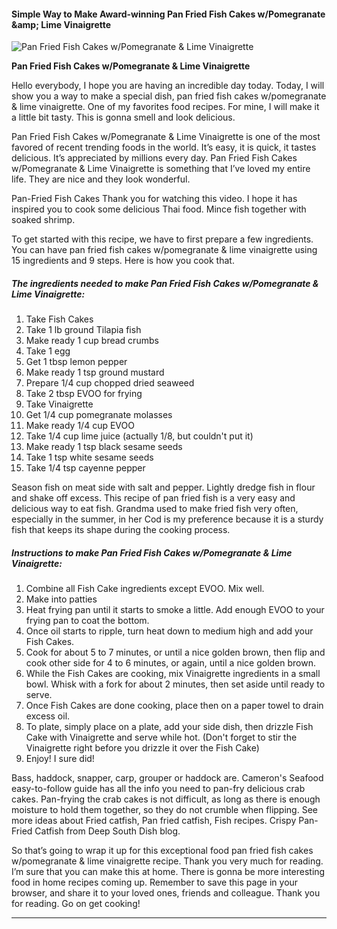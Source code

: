             

#### Simple Way to Make Award-winning Pan Fried Fish Cakes w/Pomegranate &amp;amp; Lime Vinaigrette

![Pan Fried Fish Cakes w/Pomegranate &amp; Lime Vinaigrette](https://img-global.cpcdn.com/recipes/6221527594827776/751x532cq70/pan-fried-fish-cakes-wpomegranate-lime-vinaigrette-recipe-main-photo.jpg)

**Pan Fried Fish Cakes w/Pomegranate &amp; Lime Vinaigrette**

Hello everybody, I hope you are having an incredible day today. Today, I will show you a way to make a special dish, pan fried fish cakes w/pomegranate & lime vinaigrette. One of my favorites food recipes. For mine, I will make it a little bit tasty. This is gonna smell and look delicious.

Pan Fried Fish Cakes w/Pomegranate & Lime Vinaigrette is one of the most favored of recent trending foods in the world. It’s easy, it is quick, it tastes delicious. It’s appreciated by millions every day. Pan Fried Fish Cakes w/Pomegranate & Lime Vinaigrette is something that I’ve loved my entire life. They are nice and they look wonderful.

Pan-Fried Fish Cakes Thank you for watching this video. I hope it has inspired you to cook some delicious Thai food. Mince fish together with soaked shrimp.

To get started with this recipe, we have to first prepare a few ingredients. You can have pan fried fish cakes w/pomegranate & lime vinaigrette using 15 ingredients and 9 steps. Here is how you cook that.

##### The ingredients needed to make Pan Fried Fish Cakes w/Pomegranate & Lime Vinaigrette:

1.  Take Fish Cakes
2.  Take 1 lb ground Tilapia fish
3.  Make ready 1 cup bread crumbs
4.  Take 1 egg
5.  Get 1 tbsp lemon pepper
6.  Make ready 1 tsp ground mustard
7.  Prepare 1/4 cup chopped dried seaweed
8.  Take 2 tbsp EVOO for frying
9.  Take Vinaigrette
10.  Get 1/4 cup pomegranate molasses
11.  Make ready 1/4 cup EVOO
12.  Take 1/4 cup lime juice (actually 1/8, but couldn't put it)
13.  Make ready 1 tsp black sesame seeds
14.  Take 1 tsp white sesame seeds
15.  Take 1/4 tsp cayenne pepper

Season fish on meat side with salt and pepper. Lightly dredge fish in flour and shake off excess. This recipe of pan fried fish is a very easy and delicious way to eat fish. Grandma used to make fried fish very often, especially in the summer, in her Cod is my preference because it is a sturdy fish that keeps its shape during the cooking process.

##### Instructions to make Pan Fried Fish Cakes w/Pomegranate & Lime Vinaigrette:

1.  Combine all Fish Cake ingredients except EVOO. Mix well.
2.  Make into patties
3.  Heat frying pan until it starts to smoke a little. Add enough EVOO to your frying pan to coat the bottom.
4.  Once oil starts to ripple, turn heat down to medium high and add your Fish Cakes.
5.  Cook for about 5 to 7 minutes, or until a nice golden brown, then flip and cook other side for 4 to 6 minutes, or again, until a nice golden brown.
6.  While the Fish Cakes are cooking, mix Vinaigrette ingredients in a small bowl. Whisk with a fork for about 2 minutes, then set aside until ready to serve.
7.  Once Fish Cakes are done cooking, place then on a paper towel to drain excess oil.
8.  To plate, simply place on a plate, add your side dish, then drizzle Fish Cake with Vinaigrette and serve while hot. (Don't forget to stir the Vinaigrette right before you drizzle it over the Fish Cake)
9.  Enjoy! I sure did!

Bass, haddock, snapper, carp, grouper or haddock are. Cameron's Seafood easy-to-follow guide has all the info you need to pan-fry delicious crab cakes. Pan-frying the crab cakes is not difficult, as long as there is enough moisture to hold them together, so they do not crumble when flipping. See more ideas about Fried catfish, Pan fried catfish, Fish recipes. Crispy Pan-Fried Catfish from Deep South Dish blog.

So that’s going to wrap it up for this exceptional food pan fried fish cakes w/pomegranate & lime vinaigrette recipe. Thank you very much for reading. I’m sure that you can make this at home. There is gonna be more interesting food in home recipes coming up. Remember to save this page in your browser, and share it to your loved ones, friends and colleague. Thank you for reading. Go on get cooking!

* * *
